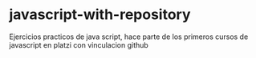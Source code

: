 # javascript-with-repository
Ejercicios practicos de java script, hace parte de los primeros cursos de javascript en platzi con vinculacion github
